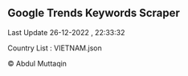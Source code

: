 

## Google Trends Keywords Scraper 
 
Last Update 26-12-2022 , 22:33:32

Country List :
VIETNAM.json



© Abdul Muttaqin 
